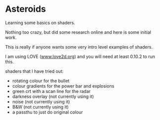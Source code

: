 # Asteroids

Learning some basics on shaders.

Nothing too crazy, but did some research online and here is some initial work.

This is really if anyone wants some very intro level examples of shaders.

I am using LOVE (www.love2d.org) and you will need at least 0.10.2 to run this.

shaders that I have tried out:
- rotating colour for the bullet
- colour gradients for the power bar and explosions
- green crt with a scan line for the radar
- darkness overlay (not currently using it)
- noise (not currently using it)
- B&W (not currently using it)
- a passthu to just do original colour
